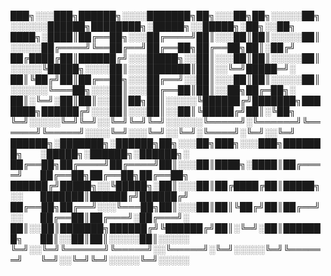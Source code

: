 


███╗░░░███╗██████╗░░░░███████╗██╗░░░██╗██╗░░░░░██╗░░░░░░██████╗████████╗░█████╗░░█████╗░██╗░░██╗
████╗░████║██╔══██╗░░░██╔════╝██║░░░██║██║░░░░░██║░░░░░██╔════╝╚══██╔══╝██╔══██╗██╔══██╗██║░██╔╝
██╔████╔██║██████╔╝░░░█████╗░░██║░░░██║██║░░░░░██║░░░░░╚█████╗░░░░██║░░░███████║██║░░╚═╝█████═╝░
██║╚██╔╝██║██╔══██╗░░░██╔══╝░░██║░░░██║██║░░░░░██║░░░░░░╚═══██╗░░░██║░░░██╔══██║██║░░██╗██╔═██╗░
██║░╚═╝░██║██║░░██║██╗██║░░░░░╚██████╔╝███████╗███████╗██████╔╝░░░██║░░░██║░░██║╚█████╔╝██║░╚██╗
╚═╝░░░░░╚═╝╚═╝░░╚═╝╚═╝╚═╝░░░░░░╚═════╝░╚══════╝╚══════╝╚═════╝░░░░╚═╝░░░╚═╝░░╚═╝░╚════╝░╚═╝░░╚═╝
██████╗░███████╗░██████╗██╗░░░██╗███╗░░░███╗███████╗  ░█████╗░██████╗░██████╗░
██╔══██╗██╔════╝██╔════╝██║░░░██║████╗░████║██╔════╝  ██╔══██╗██╔══██╗██╔══██╗
██████╔╝█████╗░░╚█████╗░██║░░░██║██╔████╔██║█████╗░░  ███████║██████╔╝██████╔╝
██╔══██╗██╔══╝░░░╚═══██╗██║░░░██║██║╚██╔╝██║██╔══╝░░  ██╔══██║██╔═══╝░██╔═══╝░
██║░░██║███████╗██████╔╝╚██████╔╝██║░╚═╝░██║███████╗  ██║░░██║██║░░░░░██║░░░░░
╚═╝░░╚═╝╚══════╝╚═════╝░░╚═════╝░╚═╝░░░░░╚═╝╚══════╝  ╚═╝░░╚═╝╚═╝░░░░░╚═╝░░░░░


